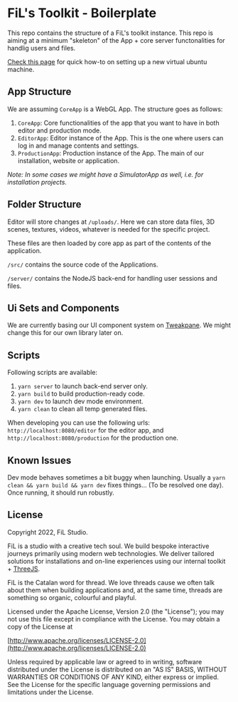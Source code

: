 # FiL's Toolkit - Boilerplate
This repo contains the structure of a FiL's toolkit instance. This repo is aiming at a minimum "skeleton" of the App + core server functonalities for handlig users and files.

[Check this page](https://eduprtas.notion.site/Setting-up-an-ubuntu-VM-instance-from-scratch-d33174b55d9c412bad04e6a3280b26fc) for quick how-to on setting up a new virtual ubuntu machine.

## App Structure
We are assuming `CoreApp` is a WebGL App. The structure goes as follows:

1. `CoreApp`: Core functionalities of the app that you want to have in both editor and production mode.
2. `EditorApp`: Editor instance of the App. This is the one where users can log in and manage contents and settings.
3. `ProductionApp`: Production instance of the App. The main of our installation, website or application.

*Note: In some cases we might have a SimulatorApp as well, i.e. for installation projects.*

## Folder Structure
Editor will store changes at `/uploads/`. Here we can store data files, 3D scenes, textures, videos, whatever is needed for the specific project.

These files are then loaded by core app as part of the contents of the application.

`/src/` contains the source code of the Applications.

`/server/` contains the NodeJS back-end for handling user sessions and files.

## Ui Sets and Components
We are currently basing our UI component system on [Tweakpane](https://cocopon.github.io/tweakpane/). We might change this for our own library later on.

## Scripts
Following scripts are available:

1. `yarn server` to launch back-end server only.
2. `yarn build` to build production-ready code.
3. `yarn dev` to launch dev mode environment.
4. `yarn clean` to clean all temp generated files.

When developing you can use the following urls: `http://localhost:8080/editor` for the editor app, and `http://localhost:8080/production` for the production one.

## Known Issues
Dev mode behaves sometimes a bit buggy when launching. Usually a `yarn clean && yarn build && yarn dev` fixes things... (To be resolved one day). Once running, it should run robustly.

## License
Copyright 2022, FiL Studio.

FiL is a studio with a creative tech soul. We build bespoke interactive journeys primarily using modern web technologies. We deliver tailored solutions for installations and on-line experiences using our internal toolkit + [ThreeJS](https://threejs.org).

FiL is the Catalan word for thread. We love threads cause we often talk about them when building applications and, at the same time, threads are something so organic, colourful and playful.

Licensed under the Apache License, Version 2.0 (the "License");
you may not use this file except in compliance with the License.
You may obtain a copy of the License at

[http://www.apache.org/licenses/LICENSE-2.0](http://www.apache.org/licenses/LICENSE-2.0)

Unless required by applicable law or agreed to in writing, software
distributed under the License is distributed on an "AS IS" BASIS,
WITHOUT WARRANTIES OR CONDITIONS OF ANY KIND, either express or implied.
See the License for the specific language governing permissions and
limitations under the License.